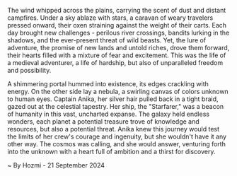 
The wind whipped across the plains, carrying the scent of dust and distant campfires. Under a sky ablaze with stars, a caravan of weary travelers pressed onward, their oxen straining against the weight of their carts. Each day brought new challenges - perilous river crossings, bandits lurking in the shadows, and the ever-present threat of wild beasts. Yet, the lure of adventure, the promise of new lands and untold riches, drove them forward, their hearts filled with a mixture of fear and excitement. This was the life of a medieval adventurer, a life of hardship, but also of unparalleled freedom and possibility.

A shimmering portal hummed into existence, its edges crackling with energy. On the other side lay a nebula, a swirling canvas of colors unknown to human eyes. Captain Anika, her silver hair pulled back in a tight braid, gazed out at the celestial tapestry. Her ship, the "Starfarer," was a beacon of humanity in this vast, uncharted expanse. The galaxy held endless wonders, each planet a potential treasure trove of knowledge and resources, but also a potential threat. Anika knew this journey would test the limits of her crew's courage and ingenuity, but she wouldn't have it any other way. The cosmos was calling, and she would answer, venturing forth into the unknown with a heart full of ambition and a thirst for discovery. 

~ By Hozmi - 21 September 2024
